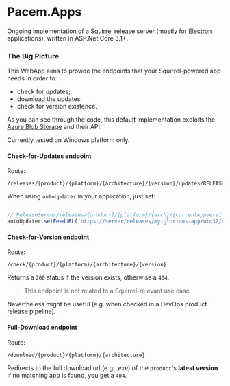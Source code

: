 # Pacem.Apps
Ongoing implementation of 
a [Squirrel](https://github.com/Squirrel) 
release server (mostly for [Electron](https://www.electronjs.org/) 
applications), written in ASP.Net Core 3.1+.

### The Big Picture
This WebApp aims to provide the endpoints that your Squirrel-powered app needs in order to:

- check for updates;
- download the updates;
- check for version existence.

As you can see through the code, this default implementation exploits the
[Azure Blob Storage](https://docs.microsoft.com/en-us/azure/storage/blobs/)
and their API.

Currently tested on Windows platform only.

#### Check-for-Updates endpoint

Route:
```
/releases/{product}/{platform}/{architecture}/{version}/updates/RELEASES
```

When using `autoUpdater` in your application, just set:
```js

// ReleaseServer/releases/{product}/{platform}/{arch}/{currentAppVersion}/updates
autoUpdater.setFeedURL('https://server/releases/my-glorious-app/win32/x64/0.0.1/updates');
```

#### Check-for-Version endpoint

Route:
```
/check/{product}/{platform}/{architecture}/{version}
```

Returns a `200` status if the version exists, otherwise a `404`.

> This endpoint is not related to a Squirrel-relevant use case

Nevertheless might be useful (e.g. when checked in a DevOps product release pipeline).

#### Full-Download endpoint

Route:
```
/download/{product}/{platform}/{architecture}
```

Redirects to the full download url (e.g: _.exe_) of the `product`'s **latest version**.  
If no matching app is found, you get a `404`.

